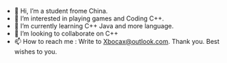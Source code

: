 - 👋 Hi, I’m a student frome China.
- 👀 I’m interested in playing games and Coding C++.
- 🌱 I’m currently learning C++ Java and more language.
- 💞️ I’m looking to collaborate on C++
- 📫 How to reach me : Write to Xbocax@outlook.com.
Thank you. 
Best wishes to you.
<!---
Xbocax91kit/Xbocax91kit is a ✨ special ✨ repository because its `README.md` (this file) appears on your GitHub profile.
You can click the Preview link to take a look at your changes.
--->

